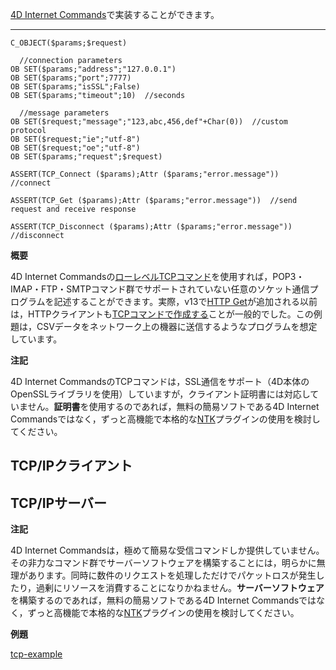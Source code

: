 
[4D Internet Commands](http://doc.4d.com/4Dv15/4D-Internet-Commands/15/4D-Internet-Commands.100-2397788.ja.html)で実装することができます。

---

```
C_OBJECT($params;$request)

  //connection parameters
OB SET($params;"address";"127.0.0.1")
OB SET($params;"port";7777)
OB SET($params;"isSSL";False)
OB SET($params;"timeout";10)  //seconds

  //message parameters
OB SET($request;"message";"123,abc,456,def"+Char(0))  //custom protocol
OB SET($request;"ie";"utf-8")
OB SET($request;"oe";"utf-8")
OB SET($params;"request";$request)

ASSERT(TCP_Connect ($params);Attr ($params;"error.message"))  //connect

ASSERT(TCP_Get ($params);Attr ($params;"error.message"))  //send request and receive response

ASSERT(TCP_Disconnect ($params);Attr ($params;"error.message"))  //disconnect
```

**概要**

4D Internet Commandsの[ローレベルTCPコマンド](http://doc.4d.com/4Dv15/4D-Internet-Commands/15/Low-Level-Routines-Overview.300-2397929.ja.html)を使用すれば，POP3・IMAP・FTP・SMTPコマンド群でサポートされていない任意のソケット通信プログラムを記述することができます。実際，v13で[HTTP Get](http://doc.4d.com/4Dv15/4D/15/HTTP-Get.301-2007235.ja.html)が追加される以前は，HTTPクライアントも[TCPコマンドで作成する](http://kb.4d.com/assetid=39384)ことが一般的でした。この例題は，CSVデータをネットワーク上の機器に送信するようなプログラムを想定しています。

**注記**

4D Internet CommandsのTCPコマンドは，SSL通信をサポート（4D本体のOpenSSLライブラリを使用）していますが，クライアント証明書には対応していません。**証明書**を使用するのであれば，無料の簡易ソフトである4D Internet Commandsではなく，ずっと高機能で本格的な[NTK](https://www.pluggers.nl/product/ntk-plugin/)プラグインの使用を検討してください。

TCP/IPクライアント
---

TCP/IPサーバー
---


**注記**

4D Internet Commandsは，極めて簡易な受信コマンドしか提供していません。その非力なコマンド群でサーバーソフトウェアを構築することには，明らかに無理があります。同時に数件のリクエストを処理しただけでパケットロスが発生したり，過剰にリソースを消費することになりかねません。**サーバーソフトウェア**を構築するのであれば，無料の簡易ソフトである4D Internet Commandsではなく，ずっと高機能で本格的な[NTK](https://www.pluggers.nl/product/ntk-plugin/)プラグインの使用を検討してください。


**例題**

[tcp-example](https://github.com/4D-JP/tcp-example)
